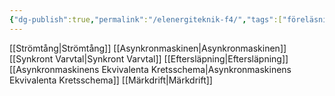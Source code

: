 ```yaml
---
{"dg-publish":true,"permalink":"/elenergiteknik-f4/","tags":["föreläsning","elenergiteknik"]}
---
```


[[Strömtång\|Strömtång]]
[[Asynkronmaskinen\|Asynkronmaskinen]]
[[Synkront Varvtal\|Synkront Varvtal]]
[[Eftersläpning\|Eftersläpning]]
[[Asynkronmaskinens Ekvivalenta Kretsschema\|Asynkronmaskinens Ekvivalenta Kretsschema]]
[[Märkdrift\|Märkdrift]]


